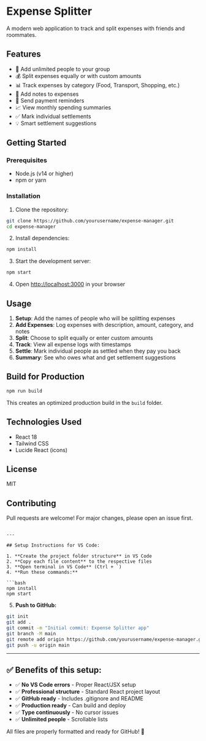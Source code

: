 # Expense Splitter

A modern web application to track and split expenses with friends and roommates.

## Features

- 🎯 Add unlimited people to your group
- 💰 Split expenses equally or with custom amounts
- 📊 Track expenses by category (Food, Transport, Shopping, etc.)
- 📝 Add notes to expenses
- 🔔 Send payment reminders
- 📈 View monthly spending summaries
- ✅ Mark individual settlements
- 💡 Smart settlement suggestions

## Getting Started

### Prerequisites

- Node.js (v14 or higher)
- npm or yarn

### Installation

1. Clone the repository:
```bash
git clone https://github.com/yourusername/expense-manager.git
cd expense-manager
```

2. Install dependencies:
```bash
npm install
```

3. Start the development server:
```bash
npm start
```

4. Open [http://localhost:3000](http://localhost:3000) in your browser

## Usage

1. **Setup**: Add the names of people who will be splitting expenses
2. **Add Expenses**: Log expenses with description, amount, category, and notes
3. **Split**: Choose to split equally or enter custom amounts
4. **Track**: View all expense logs with timestamps
5. **Settle**: Mark individual people as settled when they pay you back
6. **Summary**: See who owes what and get settlement suggestions

## Build for Production

```bash
npm run build
```

This creates an optimized production build in the `build` folder.

## Technologies Used

- React 18
- Tailwind CSS
- Lucide React (icons)

## License

MIT

## Contributing

Pull requests are welcome! For major changes, please open an issue first.
```

---

## Setup Instructions for VS Code:

1. **Create the project folder structure** in VS Code
2. **Copy each file content** to the respective files
3. **Open terminal in VS Code** (Ctrl + `)
4. **Run these commands:**

```bash
npm install
npm start
```

5. **Push to GitHub:**

```bash
git init
git add .
git commit -m "Initial commit: Expense Splitter app"
git branch -M main
git remote add origin https://github.com/yourusername/expense-manager.git
git push -u origin main
```

---

## ✅ Benefits of this setup:

- ✅ **No VS Code errors** - Proper React/JSX setup
- ✅ **Professional structure** - Standard React project layout
- ✅ **GitHub ready** - Includes .gitignore and README
- ✅ **Production ready** - Can build and deploy
- ✅ **Type continuously** - No cursor issues
- ✅ **Unlimited people** - Scrollable lists

All files are properly formatted and ready for GitHub! 🚀